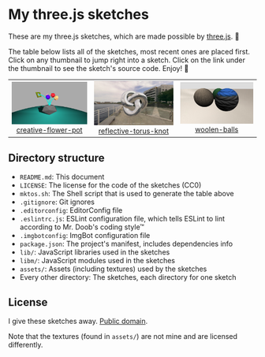 # My three.js sketches

These are my three.js sketches, which are made possible by
[three.js](threejs.org). :art:

The table below lists all of the sketches, most recent ones are placed first.
Click on any thumbnail to jump right into a sketch. Click on the link under
the thumbnail to see the sketch's source code. Enjoy! :lollipop:

<!-- Generated by mktos.sh -->

<table>
    <tr>
        <td align="center">
            <a href="https://you-create.github.io/three.js-sketches/creative-flower-pot"><img src="creative-flower-pot/thumbnail.png"/></a><br/>
            <a href="creative-flower-pot/">creative-flower-pot</a>
        </td>
        <td align="center">
            <a href="https://you-create.github.io/three.js-sketches/reflective-torus-knot"><img src="reflective-torus-knot/thumbnail.png"/></a><br/>
            <a href="reflective-torus-knot/">reflective-torus-knot</a>
        </td>
        <td align="center">
            <a href="https://you-create.github.io/three.js-sketches/woolen-balls"><img src="woolen-balls/thumbnail.png"/></a><br/>
            <a href="woolen-balls/">woolen-balls</a>
        </td>
    </tr>
</table>

## Directory structure

- `README.md`: This document
- `LICENSE`: The license for the code of the sketches (CC0)
- `mktos.sh`: The Shell script that is used to generate the table above
- `.gitignore`: Git ignores
- `.editorconfig`: EditorConfig file
- `.eslintrc.js`: ESLint configuration file, which tells ESLint to lint
  according to Mr. Doob's coding style™
- `.imgbotconfig`: ImgBot configuration file
- `package.json`: The project's manifest, includes dependencies info
- `lib/`: JavaScript libraries used in the sketches
- `libm/`: JavaScript modules used in the sketches
- `assets/`: Assets (including textures) used by the sketches
- Every other directory: The sketches, each directory for one sketch

## License

I give these sketches away. [Public domain](LICENSE).

Note that the textures (found in `assets/`) are not mine and are licensed
differently.
